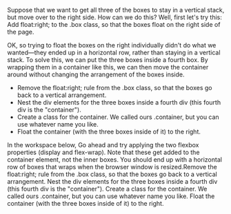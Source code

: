 Suppose that we want to get all three of the boxes to stay in a vertical stack, but move over to the right side. How can we do this?
Well, first let's try this: Add float:right; to the .box class, so that the boxes float on the right side of the page.

OK, so trying to float the boxes on the right individually didn't do what we wanted—they ended up in a horizontal row, rather than staying in a vertical stack.
To solve this, we can put the three boxes inside a fourth box. By wrapping them in a container like this, we can then move the container around without changing the arrangement of the boxes inside.

- Remove the float:right; rule from the .box class, so that the boxes go back to a vertical arrangement.
- Nest the div elements for the three boxes inside a fourth div (this fourth div is the "container").
- Create a class for the container. We called ours .container, but you can use whatever name you like.
- Float the container (with the three boxes inside of it) to the right.

In the workspace below, Go ahead and try applying the two flexbox properties (display and flex-wrap).
Note that these get added to the container element, not the inner boxes.
You should end up with a horizontal row of boxes that wraps when the browser window is resized.Remove the float:right; rule from the .box class, so that the boxes go back to a vertical arrangement.
Nest the div elements for the three boxes inside a fourth div (this fourth div is the "container").
Create a class for the container. We called ours .container, but you can use whatever name you like.
Float the container (with the three boxes inside of it) to the right.